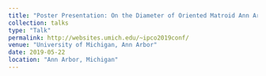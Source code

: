 ```yaml
---
title: "Poster Presentation: On the Diameter of Oriented Matroid Ann Arbor, MI Programs"
collection: talks
type: "Talk"
permalink: http://websites.umich.edu/~ipco2019conf/
venue: "University of Michigan, Ann Arbor"
date: 2019-05-22
location: "Ann Arbor, Michigan"
---
```


